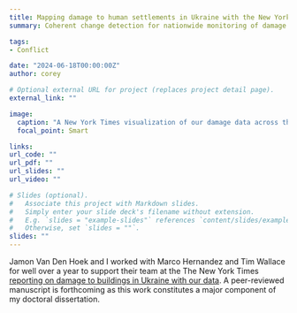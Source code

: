 ```yaml
---
title: Mapping damage to human settlements in Ukraine with the New York Times
summary: Coherent change detection for nationwide monitoring of damage to human settlements during the Russian invasion of Ukraine.

tags:
- Conflict

date: "2024-06-18T00:00:00Z"
author: corey

# Optional external URL for project (replaces project detail page).
external_link: ""

image:
  caption: "A New York Times visualization of our damage data across the first 18 months of the Russian invasion of Ukraine."
  focal_point: Smart

links:
url_code: ""
url_pdf: ""
url_slides: ""
url_video: ""

# Slides (optional).
#   Associate this project with Markdown slides.
#   Simply enter your slide deck's filename without extension.
#   E.g. `slides = "example-slides"` references `content/slides/example-slides.md`.
#   Otherwise, set `slides = ""`.
slides: ""
---
```


Jamon Van Den Hoek and I worked with Marco Hernandez and Tim Wallace for well over a year to support their team at the The New York Times [reporting on damage to buildings in Ukraine with our data](https://www.nytimes.com/interactive/2024/06/03/world/europe/ukraine-destruction.html?unlocked_article_code=1.w00.yPcK.s5w0b9RRTHHh&smid=nytcore-ios-share&referringSource=articleShare&sgrp=c-cb). A peer-reviewed manuscript is forthcoming as this work constitutes a major component of my doctoral dissertation.